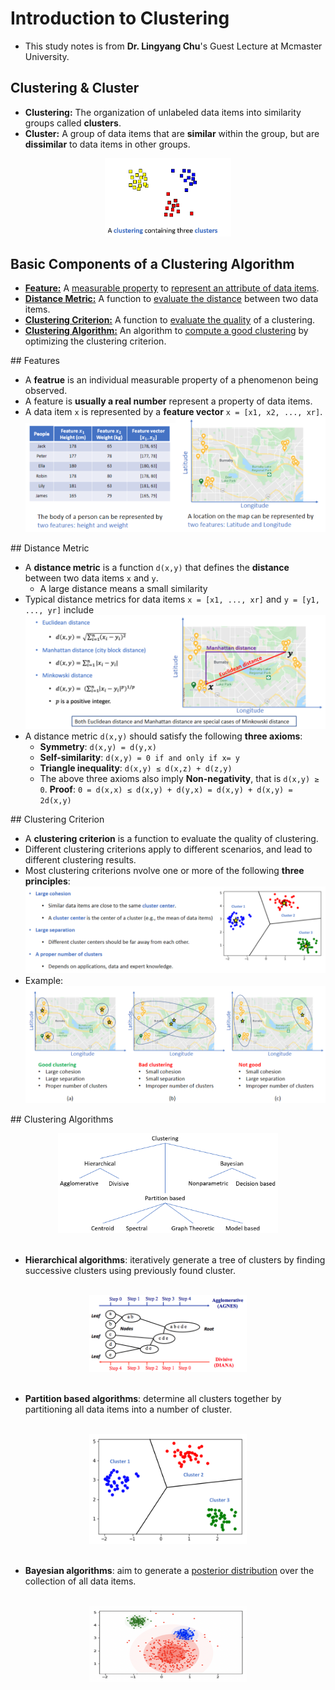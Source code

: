 # Introduction to Clustering
- This study notes is from **Dr. Lingyang Chu**'s Guest Lecture at Mcmaster University.
## Clustering & Cluster
- **Clustering:** The organization of unlabeled data items into similarity groups called **clusters**.
- **Cluster:** A group of data items that are **similar** within the group, but are **dissimilar** to data items in other groups.
<div align="center"><img src="images/Clusters.png" width=40% ></img></div>

## Basic Components of a Clustering Algorithm
- [**Feature:**](#features) A <ins>measurable property</ins> to <ins>represent an attribute of data items</ins>.
- [**Distance Metric:**](#distance) A function to <ins>evaluate the distance</ins> between two data items.
- [**Clustering Criterion:**](#criterion) A function to <ins>evaluate the quality</ins> of a clustering.
- [**Clustering Algorithm:**](#algo) An algorithm to <ins>compute a good clustering</ins> by optimizing the clustering criterion.


<a id="features">## Features</a>
- A **featrue** is an individual measurable property of a phenomenon being observed.
- A feature is **usually a real number** represent a property of data items.
- A data item `x` is represented by a **feature vector** `x = [x1, x2, ..., xr]`.
<img src="images/feature1.png" width=50% ></img><img src="images/feature2.png" width=50% ></img>


<a id="distance">## Distance Metric</a>
- A **distance metric** is a function `d(x,y)` that defines the **distance** between two data items `x` and `y`.
  - A large distance means a small similarity
- Typical distance metrics for data items `x = [x1, ..., xr]` and `y = [y1, ..., yr]` include
<img src="images/distance.png"  ></img>
- A distance metric `d(x,y)` should satisfy the following **three axioms**:
  - **Symmetry**: `d(x,y) = d(y,x)`
  - **Self-similarity**: `d(x,y) = 0 if and only if x= y`
  - **Triangle inequality**: `d(x,y) ≤ d(x,z) + d(z,y)`
  - The above three axioms also imply **Non-negativity**, that is `d(x,y) ≥	0`. 
    **Proof**: `0 = d(x,x) ≤ d(x,y) + d(y,x) = d(x,y) + d(x,y) = 2d(x,y)`
    
<a id="criterion">## Clustering Criterion</a>
- A **clustering criterion** is a function to evaluate the quality of clustering.
- Different clustering criterions apply to different scenarios, and lead to different clustering results.
- Most clustering criterions nvolve one or more of the following **three principles**:
<img src="images/criterion.png"></img>
- Example:
<img src="images/examples.png"  ></img>

<a id="algo">## Clustering Algorithms</a>
<div align="center"><img src="images/algorithms.png" width="70%" ></img></div>
<br />

- **Hierarchical algorithms**: iteratively generate a tree of clusters by finding successive clusters using previously found cluster.
<br />
<div align="center"><img src="images/hierarchical.png"  width="50%" ></img></div>
<br />

- **Partition based algorithms**: determine all clusters together by partitioning all data items into a number of cluster.
<br />
<div align="center"><img src="images/partition.png" width="50%" ></img></div>
<br />

- **Bayesian algorithms**: aim to generate a <ins>posterior distribution</ins> over the collection of all data items.
<br />
<div align="center"><img src="images/bayesian.png"  width="50%"></img></div>
<br />
  

